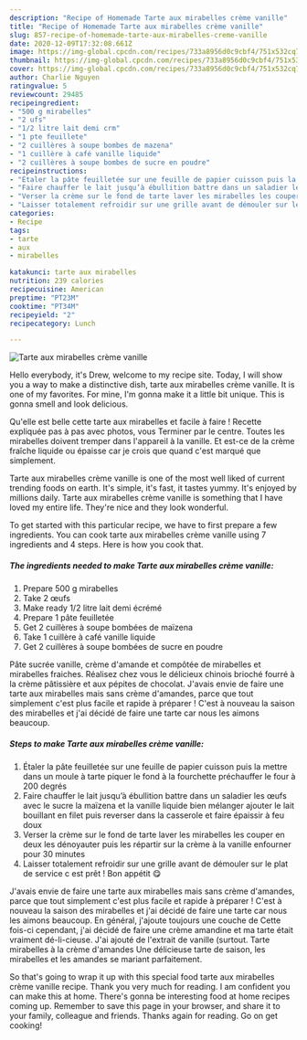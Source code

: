 ```yaml
---
description: "Recipe of Homemade Tarte aux mirabelles crème vanille"
title: "Recipe of Homemade Tarte aux mirabelles crème vanille"
slug: 857-recipe-of-homemade-tarte-aux-mirabelles-creme-vanille
date: 2020-12-09T17:32:08.661Z
image: https://img-global.cpcdn.com/recipes/733a8956d0c9cbf4/751x532cq70/tarte-aux-mirabelles-creme-vanille-photo-principale-de-la-recette.jpg
thumbnail: https://img-global.cpcdn.com/recipes/733a8956d0c9cbf4/751x532cq70/tarte-aux-mirabelles-creme-vanille-photo-principale-de-la-recette.jpg
cover: https://img-global.cpcdn.com/recipes/733a8956d0c9cbf4/751x532cq70/tarte-aux-mirabelles-creme-vanille-photo-principale-de-la-recette.jpg
author: Charlie Nguyen
ratingvalue: 5
reviewcount: 29485
recipeingredient:
- "500 g mirabelles"
- "2 ufs"
- "1/2 litre lait demi crm"
- "1 pte feuillete"
- "2 cuillères à soupe bombes de mazena"
- "1 cuillère à café vanille liquide"
- "2 cuillères à soupe bombes de sucre en poudre"
recipeinstructions:
- "Étaler la pâte feuilletée sur une feuille de papier cuisson puis la mettre dans un moule à tarte piquer le fond à la fourchette préchauffer le four à 200 degrés"
- "Faire chauffer le lait jusqu’à ébullition battre dans un saladier les œufs avec le sucre la maïzena et la vanille liquide bien mélanger ajouter le lait bouillant en filet puis reverser dans la casserole et faire épaissir à feu doux"
- "Verser la crème sur le fond de tarte laver les mirabelles les couper en deux les dénoyauter puis les répartir sur la crème à la vanille enfourner pour 30 minutes"
- "Laisser totalement refroidir sur une grille avant de démouler sur le plat de service c est prêt ! Bon appétit 😋"
categories:
- Recipe
tags:
- tarte
- aux
- mirabelles

katakunci: tarte aux mirabelles 
nutrition: 239 calories
recipecuisine: American
preptime: "PT23M"
cooktime: "PT34M"
recipeyield: "2"
recipecategory: Lunch

---
```



![Tarte aux mirabelles crème vanille](https://img-global.cpcdn.com/recipes/733a8956d0c9cbf4/751x532cq70/tarte-aux-mirabelles-creme-vanille-photo-principale-de-la-recette.jpg)

Hello everybody, it's Drew, welcome to my recipe site. Today, I will show you a way to make a distinctive dish, tarte aux mirabelles crème vanille. It is one of my favorites. For mine, I'm gonna make it a little bit unique. This is gonna smell and look delicious.

Qu&#39;elle est belle cette tarte aux mirabelles et facile à faire ! Recette expliquée pas à pas avec photos, vous Terminer par le centre. Toutes les mirabelles doivent tremper dans l&#39;appareil à la vanille. Et est-ce de la crème fraîche liquide ou épaisse car je crois que quand c&#39;est marqué que simplement.

Tarte aux mirabelles crème vanille is one of the most well liked of current trending foods on earth. It's simple, it's fast, it tastes yummy. It's enjoyed by millions daily. Tarte aux mirabelles crème vanille is something that I have loved my entire life. They're nice and they look wonderful.


To get started with this particular recipe, we have to first prepare a few ingredients. You can cook tarte aux mirabelles crème vanille using 7 ingredients and 4 steps. Here is how you cook that.

<!--inarticleads1-->

##### The ingredients needed to make Tarte aux mirabelles crème vanille:

1. Prepare 500 g mirabelles
1. Take 2 œufs
1. Make ready 1/2 litre lait demi écrémé
1. Prepare 1 pâte feuilletée
1. Get 2 cuillères à soupe bombées de maïzena
1. Take 1 cuillère à café vanille liquide
1. Get 2 cuillères à soupe bombées de sucre en poudre


Pâte sucrée vanille, crème d&#39;amande et compôtée de mirabelles et mirabelles fraiches. Réalisez chez vous le délicieux chinois brioché fourré à la crème pâtissière et aux pépites de chocolat. J&#39;avais envie de faire une tarte aux mirabelles mais sans crème d&#39;amandes, parce que tout simplement c&#39;est plus facile et rapide à préparer ! C&#39;est à nouveau la saison des mirabelles et j&#39;ai décidé de faire une tarte car nous les aimons beaucoup. 

<!--inarticleads2-->

##### Steps to make Tarte aux mirabelles crème vanille:

1. Étaler la pâte feuilletée sur une feuille de papier cuisson puis la mettre dans un moule à tarte piquer le fond à la fourchette préchauffer le four à 200 degrés
1. Faire chauffer le lait jusqu’à ébullition battre dans un saladier les œufs avec le sucre la maïzena et la vanille liquide bien mélanger ajouter le lait bouillant en filet puis reverser dans la casserole et faire épaissir à feu doux
1. Verser la crème sur le fond de tarte laver les mirabelles les couper en deux les dénoyauter puis les répartir sur la crème à la vanille enfourner pour 30 minutes
1. Laisser totalement refroidir sur une grille avant de démouler sur le plat de service c est prêt ! Bon appétit 😋


J&#39;avais envie de faire une tarte aux mirabelles mais sans crème d&#39;amandes, parce que tout simplement c&#39;est plus facile et rapide à préparer ! C&#39;est à nouveau la saison des mirabelles et j&#39;ai décidé de faire une tarte car nous les aimons beaucoup. En général, j&#39;ajoute toujours une couche de Cette fois-ci cependant, j&#39;ai décidé de faire une crème amandine et ma tarte était vraiment dé-li-cieuse. J&#39;ai ajouté de l&#39;extrait de vanille (surtout. Tarte mirabelles à la crème d&#39;amandes Une délicieuse tarte de saison, les mirabelles et les amandes se mariant parfaitement. 

So that's going to wrap it up with this special food tarte aux mirabelles crème vanille recipe. Thank you very much for reading. I am confident you can make this at home. There's gonna be interesting food at home recipes coming up. Remember to save this page in your browser, and share it to your family, colleague and friends. Thanks again for reading. Go on get cooking!
